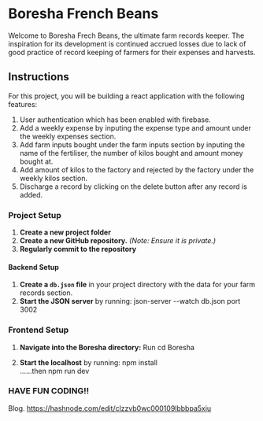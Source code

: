 # Boresha French Beans

Welcome to Boresha Frech Beans, the ultimate farm records keeper. The inspiration for its development is continued accrued losses due to lack of good practice of record keeping of farmers for their expenses and harvests.

## Instructions

For this project, you will be building a react application with the following features:

1. User authentication which has been enabled with firebase.
2. Add a weekly expense by inputing the expense type and amount under the weekly expenses section.
3. Add farm inputs bought under the farm inputs section by inputing the name of the fertiliser, the number of kilos bought and amount money bought at.
4. Add amount of kilos to the factory and rejected by the factory under the weekly kilos section.
5. Discharge a record by clicking on the delete button after any record is added.


### Project Setup

1. **Create a new project folder**
2. **Create a new GitHub repository.** *(Note: Ensure it is private.)*
3. **Regularly commit to the repository**

#### Backend Setup

1. **Create a `db.json` file** in your project directory with the data for your farm records section.
2. **Start the JSON server** by running:
json-server --watch db.json port 3002


### Frontend Setup
1. **Navigate into the Boresha directory:**
Run cd Boresha

2. **Start the localhost** by running:
     npm install  
     ......then
     npm run dev

### HAVE FUN CODING!!

Blog.
https://hashnode.com/edit/clzzvb0wc000109lbbbpa5xju
